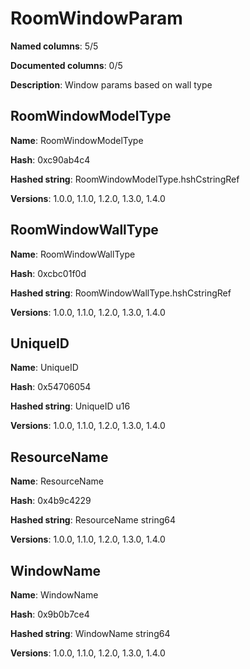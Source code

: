 # RoomWindowParam
**Named columns**: 5/5

**Documented columns**: 0/5

**Description**: Window params based on wall type
## RoomWindowModelType

**Name**: RoomWindowModelType

**Hash**: 0xc90ab4c4

**Hashed string**: RoomWindowModelType.hshCstringRef

**Versions**: 1.0.0, 1.1.0, 1.2.0, 1.3.0, 1.4.0

## RoomWindowWallType

**Name**: RoomWindowWallType

**Hash**: 0xcbc01f0d

**Hashed string**: RoomWindowWallType.hshCstringRef

**Versions**: 1.0.0, 1.1.0, 1.2.0, 1.3.0, 1.4.0

## UniqueID

**Name**: UniqueID

**Hash**: 0x54706054

**Hashed string**: UniqueID u16

**Versions**: 1.0.0, 1.1.0, 1.2.0, 1.3.0, 1.4.0

## ResourceName

**Name**: ResourceName

**Hash**: 0x4b9c4229

**Hashed string**: ResourceName string64

**Versions**: 1.0.0, 1.1.0, 1.2.0, 1.3.0, 1.4.0

## WindowName

**Name**: WindowName

**Hash**: 0x9b0b7ce4

**Hashed string**: WindowName string64

**Versions**: 1.0.0, 1.1.0, 1.2.0, 1.3.0, 1.4.0

